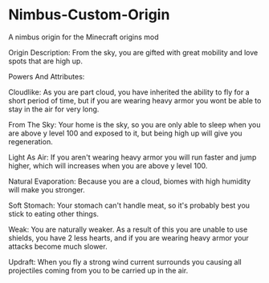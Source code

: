 # Nimbus-Custom-Origin
A nimbus origin for the Minecraft origins mod


Origin Description:
From the sky, you are gifted with great mobility and love spots that are high up.


Powers And Attributes:

Cloudlike: As you are part cloud, you have inherited the ability to fly for a short period of time, but if you are wearing heavy armor you wont be able to stay in the air for very long.

From The Sky: Your home is the sky, so you are only able to sleep when you are above y level 100 and exposed to it, but being high up will give you regeneration.

Light As Air: If you aren't wearing heavy armor you will run faster and jump higher, which will increases when you are above y level 100.

Natural Evaporation: Because you are a cloud, biomes with high humidity will make you stronger.

Soft Stomach: Your stomach can't handle meat, so it's probably best you stick to eating other things.

Weak: You are naturally weaker. As a result of this you are unable to use shields, you have 2 less hearts, and if you are wearing heavy armor your attacks become much slower.

Updraft: When you fly a strong wind current surrounds you causing all projectiles coming from you to be carried up in the air.
